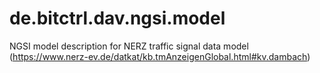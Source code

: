 # de.bitctrl.dav.ngsi.model
NGSI model description for NERZ traffic signal data model (https://www.nerz-ev.de/datkat/kb.tmAnzeigenGlobal.html#kv.dambach)
